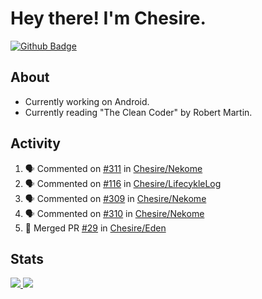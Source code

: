 # Hey there! I'm Chesire.

[![Github Badge](https://img.shields.io/badge/-Github-000?style=flat-square&logo=Github&logoColor=white&link=https://github.com/chesire)](https://github.com/chesire)

## About
<!-- Uses https://github.com/Chesire/natemoo-re -->
* Currently working on Android.
* Currently reading "The Clean Coder" by Robert Martin.
<!--
* Currently listening to: 
<a href="https://natemoo-re-iirbxe7wf.vercel.app/now-playing?open">
    <img src="https://natemoo-re-iirbxe7wf.vercel.app/now-playing" width="256" height="64" alt="Now Playing">
</a>  
-->

## Activity
<!-- Uses https://github.com/jamesgeorge007/github-activity-readme -->
<!--START_SECTION:activity-->
1. 🗣 Commented on [#311](https://github.com/Chesire/Nekome/issues/311) in [Chesire/Nekome](https://github.com/Chesire/Nekome)
2. 🗣 Commented on [#116](https://github.com/Chesire/LifecykleLog/issues/116) in [Chesire/LifecykleLog](https://github.com/Chesire/LifecykleLog)
3. 🗣 Commented on [#309](https://github.com/Chesire/Nekome/issues/309) in [Chesire/Nekome](https://github.com/Chesire/Nekome)
4. 🗣 Commented on [#310](https://github.com/Chesire/Nekome/issues/310) in [Chesire/Nekome](https://github.com/Chesire/Nekome)
5. 🎉 Merged PR [#29](https://github.com/Chesire/Eden/pull/29) in [Chesire/Eden](https://github.com/Chesire/Eden)
<!--END_SECTION:activity-->

## Stats
<a href="https://github-readme-stats.vercel.app/api/top-langs/?username=chesire&theme=tokyonight">
    <img src="https://github-readme-stats.vercel.app/api/top-langs/?username=chesire&layout=compact&theme=tokyonight" >
</a>
<a href="https://github-readme-stats.vercel.app/api?username=chesire&show_icons=true&theme=tokyonight">
    <img src="https://github-readme-stats.vercel.app/api?username=chesire&show_icons=true&theme=tokyonight" >
</a>  
